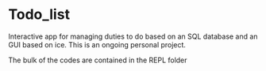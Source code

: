 # Todo_list
 Interactive app for managing duties to do based on an 
 SQL database and an GUI based on ice. This is an 
 ongoing personal project.

The bulk of the codes are contained in the REPL folder
